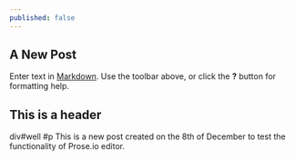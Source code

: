 ```yaml
---
published: false
---
```


## A New Post

Enter text in [Markdown](http://daringfireball.net/projects/markdown/). Use the toolbar above, or click the **?** button for formatting help.
## This is a header 

div#well
	#p This is a new post created on the 8th of December to test the functionality of 	Prose.io editor.






